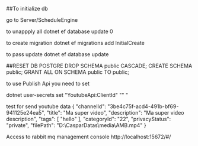 ##To initialize db

go to Server/ScheduleEngine


to unappply all
dotnet ef database update 0

to create migration
dotnet ef migrations add InitialCreate

to pass update
dotnet ef database update

##RESET DB POSTGRE
DROP SCHEMA public CASCADE;
CREATE SCHEMA public;
GRANT ALL ON SCHEMA public TO public;


to use Publish Api you need to set

dotnet user-secrets set "YoutubeApi:ClientId" "<your client id>"
<your client secrets>"

test for send youtube data
{
  "channelId": "3be4c75f-acd4-491b-bf69-941125e24ea5",
  "title": "Ma super video",
  "description": "Ma super video description",
  "tags": [
    "hello"
  ],
  "categoryId": "22",
  "privacyStatus": "private",
  "filePath": "D:\\CasparDatas\\media\\AMB.mp4"
}

Access to rabbit mq management console http://localhost:15672/#/